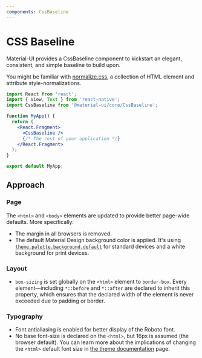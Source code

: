 ```yaml
---
components: CssBaseline
---
```


# CSS Baseline

<p class="description">Material-UI provides a CssBaseline component to kickstart an elegant, consistent, and simple baseline to build upon.</p>

You might be familiar with [normalize.css](https://github.com/necolas/normalize.css), a collection of HTML element and attribute style-normalizations.

```jsx
import React from 'react';
import { View, Text } from 'react-native';
import CssBaseline from '@material-ui/core/CssBaseline';

function MyApp() {
  return (
    <React.Fragment>
      <CssBaseline />
      {/* The rest of your application */}
    </React.Fragment>
  );
}

export default MyApp;
```

## Approach

### Page

The `<html>` and `<body>` elements are updated to provide better page-wide defaults. More specifically:
- The margin in all browsers is removed.
- The default Material Design background color is applied.
It's using [`theme.palette.background.default`](/customization/default-theme?expend-path=$.palette.background) for standard devices and a white background for print devices.

### Layout

- `box-sizing` is set globally on the `<html>` element to `border-box`.
Every element—including `*::before` and `*::after` are declared to inherit this property,
which ensures that the declared width of the element is never exceeded due to padding or border.

### Typography

- Font antialiasing is enabled for better display of the Roboto font.
- No base font-size is declared on the `<html>`, but 16px is assumed (the browser default).
You can learn more about the implications of changing the `<html>` default font size in [the theme documentation](/customization/themes#typography-html-font-size) page.
